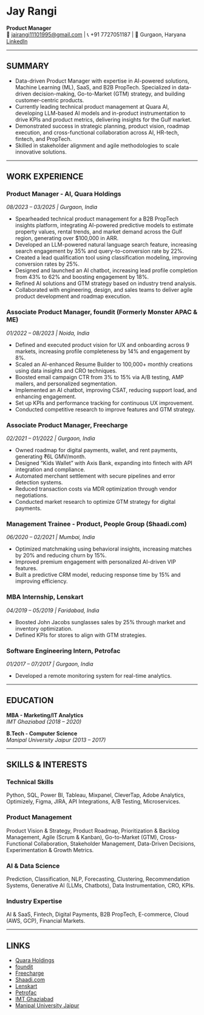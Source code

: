 # Jay Rangi  
**Product Manager**  
📧 jairangi11101995@gmail.com | 📞 +91 7727051187 | 📍 Gurgaon, Haryana  
[LinkedIn](https://www.linkedin.com/in/jayrangi/)

---

## SUMMARY

- Data-driven Product Manager with expertise in AI-powered solutions, Machine Learning (ML), SaaS, and B2B PropTech. Specialized in data-driven decision-making, Go-to-Market (GTM) strategy, and building customer-centric products.
- Currently leading technical product management at Quara AI, developing LLM-based AI models and in-product instrumentation to drive KPIs and product metrics, delivering insights for the Gulf market.
- Demonstrated success in strategic planning, product vision, roadmap execution, and cross-functional collaboration across AI, HR-tech, fintech, and PropTech.
- Skilled in stakeholder alignment and agile methodologies to scale innovative solutions.

---

## WORK EXPERIENCE

### Product Manager - AI, Quara Holdings  
*08/2023 – 03/2025 | Gurgaon, India*  
- Spearheaded technical product management for a B2B PropTech insights platform, integrating AI-powered predictive models to estimate property values, rental trends, and market demand across the Gulf region, generating over $100,000 in ARR.
- Developed an LLM-powered natural language search feature, increasing search engagement by 35% and query-to-conversion rate by 22%.
- Created a lead qualification tool using classification modeling, improving conversion rates by 25%.
- Designed and launched an AI chatbot, increasing lead profile completion from 43% to 62% and boosting engagement by 18%.
- Refined AI solutions and GTM strategy based on industry trend analysis.
- Collaborated with engineering, design, and sales teams to deliver agile product development and roadmap execution.

### Associate Product Manager, foundit (Formerly Monster APAC & ME)  
*01/2022 – 08/2023 | Noida, India*  
- Defined and executed product vision for UX and onboarding across 9 markets, increasing profile completeness by 14% and engagement by 8%.
- Scaled an AI-enhanced Resume Builder to 100,000+ monthly creations using data insights and CRO techniques.
- Boosted email campaign CTR from 3% to 15% via A/B testing, AMP mailers, and personalized segmentation.
- Implemented an AI chatbot, improving CSAT, reducing support load, and enhancing engagement.
- Set up KPIs and performance tracking for continuous UX improvement.
- Conducted competitive research to improve features and GTM strategy.

### Associate Product Manager, Freecharge  
*02/2021 – 01/2022 | Gurgaon, India*  
- Owned roadmap for digital payments, wallet, and rent payments, generating ₹6L GMV/month.
- Designed “Kids Wallet” with Axis Bank, expanding into fintech with API integration and compliance.
- Automated merchant settlement with secure pipelines and error detection systems.
- Reduced transaction costs via MDR optimization through vendor negotiations.
- Conducted market research to optimize GTM strategy for digital payments.

### Management Trainee - Product, People Group (Shaadi.com)  
*06/2020 – 02/2021 | Mumbai, India*  
- Optimized matchmaking using behavioral insights, increasing matches by 20% and reducing churn by 15%.
- Improved premium engagement with personalized AI-driven VIP features.
- Built a predictive CRM model, reducing response time by 15% and improving efficiency.

### MBA Internship, Lenskart  
*04/2019 – 05/2019 | Faridabad, India*  
- Boosted John Jacobs sunglasses sales by 25% through market and inventory optimization.
- Defined KPIs for stores to align with GTM strategies.

### Software Engineering Intern, Petrofac  
*01/2017 – 07/2017 | Gurgaon, India*  
- Developed a remote monitoring system for real-time analytics.

---

## EDUCATION

**MBA - Marketing/IT Analytics**  
*IMT Ghaziabad (2018 – 2020)*

**B.Tech - Computer Science**  
*Manipal University Jaipur (2013 – 2017)*

---

## SKILLS & INTERESTS

### Technical Skills  
Python, SQL, Power BI, Tableau, Mixpanel, CleverTap, Adobe Analytics, Optimizely, Figma, JIRA, API Integrations, A/B Testing, Microservices.

### Product Management  
Product Vision & Strategy, Product Roadmap, Prioritization & Backlog Management, Agile (Scrum & Kanban), Go-to-Market (GTM), Cross-Functional Collaboration, Stakeholder Management, Data-Driven Decisions, Experimentation & Growth Metrics.

### AI & Data Science  
Prediction, Classification, NLP, Forecasting, Clustering, Recommendation Systems, Generative AI (LLMs, Chatbots), Data Instrumentation, CRO, KPIs.

### Industry Expertise  
AI & SaaS, Fintech, Digital Payments, B2B PropTech, E-commerce, Cloud (AWS, GCP), Financial Markets.

---

## LINKS

- [Quara Holdings](https://www.quaraholding.com/)
- [foundit](https://www.foundit.in/)
- [Freecharge](https://www.freecharge.in/)
- [Shaadi.com](https://www.shaadi.com/)
- [Lenskart](https://www.lenskart.com/)
- [Petrofac](https://www.petrofac.com/)
- [IMT Ghaziabad](https://www.imt.edu/)
- [Manipal University Jaipur](https://jaipur.manipal.edu/)
